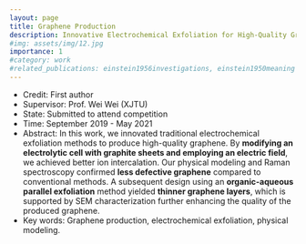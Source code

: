 ```yaml
---
layout: page
title: Graphene Production
description: Innovative Electrochemical Exfoliation for High-Quality Graphene Production
#img: assets/img/12.jpg
importance: 1
#category: work
#related_publications: einstein1956investigations, einstein1950meaning
---
```


- Credit: First author
- Supervisor: Prof. Wei Wei (XJTU)
- State: Submitted to attend competition
- Time: September 2019 - May 2021
- Abstract: In this work, we innovated traditional electrochemical exfoliation methods to produce high-quality graphene. By **modifying an electrolytic cell with graphite sheets and employing an electric field**, we achieved better ion intercalation. Our physical modeling and Raman spectroscopy confirmed **less defective graphene** compared to conventional methods. A subsequent design using an **organic-aqueous parallel exfoliation** method yielded **thinner graphene layers**, which is supported by SEM characterization further enhancing the quality of the produced graphene.
- Key words: Graphene production, electrochemical exfoliation, physical modeling.